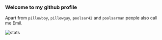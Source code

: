 <!---
poolsar42/poolsar42 is a ✨ special ✨ repository because its `README.md` (this file) appears on your GitHub profile.
You can click the Preview link to take a look at your changes.
--->
 ### Welcome to my github profile
 
Apart from `pillowboy`, `pillowguy`, `poolsar42` and `poolsarman` people also call me Emil.

![stats](https://github-readme-stats.vercel.app/api?username=poolsar42&count_private=true&include_all_commits=true&show_icons=true&theme=graywhite)  
